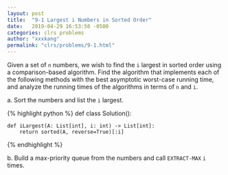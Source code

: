 ```yaml
---
layout: post
title:  "9-1 Largest i Numbers in Sorted Order"
date:   2019-04-29 16:53:50 -0500
categories: clrs problems
author: "xxxkang"
permalink: "clrs/problems/9-1.html"
---
```


Given a set of `n` numbers, we wish to find the `i` largest in sorted order using a comparison-based algorithm. Find the algorithm that implements each of the following methods with the best asymptotic worst-case running time, and analyze the running times of the algorithms in terms of `n` and `i`.

a. Sort the numbers and list the `i` largest.

{% highlight python %}
def class Solution():

	def iLargest(A: List[int], i: int) -> List[int]:
		return sorted(A, reverse=True)[:i]
{% endhighlight %}

b. Build a max-priority queue from the numbers and call `EXTRACT-MAX` `i` times.






















